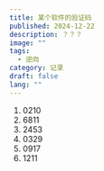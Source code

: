 ```yaml
---
title: 某个软件的验证码
published: 2024-12-22
description: ？？？
image: ""
tags:
  - 逆向
category: 记录
draft: false
lang: ""
---
```


1. 0210
2. 6811
3. 2453
4. 0329
5. 0917
6. 1211
